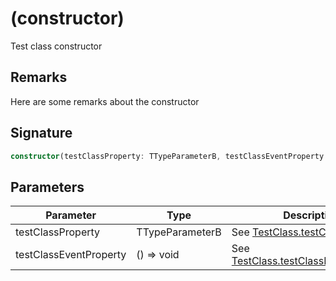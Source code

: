
# (constructor)

Test class constructor

## Remarks

Here are some remarks about the constructor

## Signature

```typescript
constructor(testClassProperty: TTypeParameterB, testClassEventProperty: () => void);
```

## Parameters

|  Parameter | Type | Description |
|  --- | --- | --- |
|  testClassProperty | TTypeParameterB | See [TestClass.testClassProperty](docs/simple-suite-test/testclass-testclassproperty-property) |
|  testClassEventProperty | () =&gt; void | See [TestClass.testClassEventProperty](docs/simple-suite-test/testclass-testclasseventproperty-property) |


